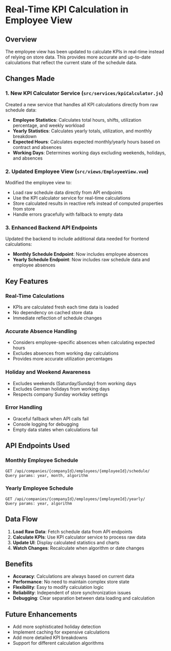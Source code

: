 # Real-Time KPI Calculation in Employee View

## Overview

The employee view has been updated to calculate KPIs in real-time instead of relying on store data. This provides more accurate and up-to-date calculations that reflect the current state of the schedule data.

## Changes Made

### 1. New KPI Calculator Service (`src/services/kpiCalculator.js`)

Created a new service that handles all KPI calculations directly from raw schedule data:

- **Employee Statistics**: Calculates total hours, shifts, utilization percentage, and weekly workload
- **Yearly Statistics**: Calculates yearly totals, utilization, and monthly breakdown
- **Expected Hours**: Calculates expected monthly/yearly hours based on contract and absences
- **Working Days**: Determines working days excluding weekends, holidays, and absences

### 2. Updated Employee View (`src/views/EmployeeView.vue`)

Modified the employee view to:

- Load raw schedule data directly from API endpoints
- Use the KPI calculator service for real-time calculations
- Store calculated results in reactive refs instead of computed properties from store
- Handle errors gracefully with fallback to empty data

### 3. Enhanced Backend API Endpoints

Updated the backend to include additional data needed for frontend calculations:

- **Monthly Schedule Endpoint**: Now includes employee absences
- **Yearly Schedule Endpoint**: Now includes raw schedule data and employee absences

## Key Features

### Real-Time Calculations
- KPIs are calculated fresh each time data is loaded
- No dependency on cached store data
- Immediate reflection of schedule changes

### Accurate Absence Handling
- Considers employee-specific absences when calculating expected hours
- Excludes absences from working day calculations
- Provides more accurate utilization percentages

### Holiday and Weekend Awareness
- Excludes weekends (Saturday/Sunday) from working days
- Excludes German holidays from working days
- Respects company Sunday workday settings

### Error Handling
- Graceful fallback when API calls fail
- Console logging for debugging
- Empty data states when calculations fail

## API Endpoints Used

### Monthly Employee Schedule
```
GET /api/companies/{companyId}/employees/{employeeId}/schedule/
Query params: year, month, algorithm
```

### Yearly Employee Schedule
```
GET /api/companies/{companyId}/employees/{employeeId}/yearly/
Query params: year, algorithm
```

## Data Flow

1. **Load Raw Data**: Fetch schedule data from API endpoints
2. **Calculate KPIs**: Use KPI calculator service to process raw data
3. **Update UI**: Display calculated statistics and charts
4. **Watch Changes**: Recalculate when algorithm or date changes

## Benefits

- **Accuracy**: Calculations are always based on current data
- **Performance**: No need to maintain complex store state
- **Flexibility**: Easy to modify calculation logic
- **Reliability**: Independent of store synchronization issues
- **Debugging**: Clear separation between data loading and calculation

## Future Enhancements

- Add more sophisticated holiday detection
- Implement caching for expensive calculations
- Add more detailed KPI breakdowns
- Support for different calculation algorithms 